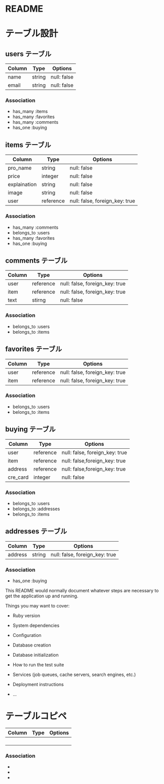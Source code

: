 # README

# テーブル設計

## users テーブル

| Column    | Type       | Options     |
| --------- | ---------- | ----------- |
| name      | string     | null: false |
| email     | string     | null: false |

### Association

- has_many   :items
- has_many   :favorites
- has_many   :comments
- has_one    :buying


## items テーブル

| Column      | Type       | Options     |
| ----------- | ---------- | ----------- |
| pro_name    | string     | null: false |
| price       | integer    | null: false |
| explaination| string     | null: false |
| image       | string     | null: false |
| user        | reference  | null: false, foreign_key: true |

### Association

- has_many   :comments
- belongs_to :users
- has_many   :favorites
- has_one    :buying


## comments テーブル

| Column    | Type       | Options     |
| --------- | ---------- | ----------- |
| user      | reference  | null: false, foreign_key: true |
| item      | reference  | null: false, foreign_key: true |
| text      | stirng     | null: false |

### Association

- belongs_to :users
- belongs_to :items


## favorites テーブル

| Column    | Type       | Options     |
| --------- | ---------- | ----------- |
| user      | reference  | null: false, foreign_key: true |
| item      | reference  | null: false, foreign_key: true |

### Association

- belongs_to :users
- belongs_to :items


## buying テーブル

| Column    | Type       | Options     |
| --------- | ---------- | ----------- |
| user      | reference  | null: false, foreign_key: true |
| item      | reference  | null: false,foreign_key: true |
| address   | reference  | null: false,foreign_key: true |
| cre_card  | integer    | null: false |

### Association

- belongs_to :users
- belongs_to :addresses
- belongs_to :items


## addresses テーブル

| Column    | Type       | Options     |
| --------- | ---------- | ----------- |
| address   | string     | null: false, foreign_key: true |

### Association

- has_one :buying




This README would normally document whatever steps are necessary to get the
application up and running.

Things you may want to cover:

* Ruby version

* System dependencies

* Configuration

* Database creation

* Database initialization

* How to run the test suite

* Services (job queues, cache servers, search engines, etc.)

* Deployment instructions

* ...

# テーブルコピペ

| Column    | Type       | Options     |
| --------- | ---------- | ----------- |
|           |            |             |
|           |            |             |
|           |            |             |
|           |            |             |


### Association

-
-
-